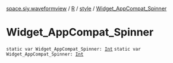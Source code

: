 [space.siy.waveformview](../../index.md) / [R](../index.md) / [style](index.md) / [Widget_AppCompat_Spinner](./-widget_-app-compat_-spinner.md)

# Widget_AppCompat_Spinner

`static var Widget_AppCompat_Spinner: `[`Int`](https://kotlinlang.org/api/latest/jvm/stdlib/kotlin/-int/index.html)
`static var Widget_AppCompat_Spinner: `[`Int`](https://kotlinlang.org/api/latest/jvm/stdlib/kotlin/-int/index.html)
